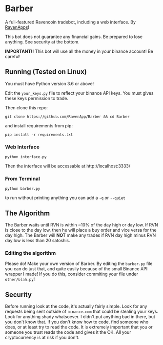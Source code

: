 # Barber

A full-featured Ravencoin tradebot, including a web interface. By [RavenApps](https://ravenapps.xyz)!

This bot does not guarantee any financial gains. Be prepared to lose anything. See security at the bottom.

**IMPORTANT!!** This bot will use all the money in your binance account! Be careful!

## Running (Tested on Linux)

You must have Python version 3.6 or above!

Edit the `your_keys.py` file to reflect your binance API keys. You must gives these keys permission to trade.

Then clone this repo:

```
git clone https://github.com/RavenApp/Barber && cd Barber
```

and install requirements from pip:

```
pip install -r requirements.txt
```

### Web Interface

```
python interface.py
```

Then the interface will be accessable at http://localhost:3333/

### From Terminal

```
python barber.py
```

to run without printing anything you can add a `-q` or `--quiet`

## The Algorithm

The Barber waits until RVN is within ~10% of the day high or day low. If RVN is close to the day low, then he will place a buy order and vice versa for the day high. The Barber will **NOT** make any trades if RVN day high minus RVN day low is less than 20 satoshis.

### Editing the algorithm

Please do! Make your own version of Barber. By editing the `barber.py` file you can do just that, and quite easily because of the small Binance API wrapper I made! If you do this, consider commiting your file under `other/blah.py`!

## Security

Before running look at the code, it's actually fairly simple. Look for any requests being sent outside of `binance.com` that could be stealing your keys. Look for anything shady whatsoever. I didn't put anything bad in there, but you don't know that. If you don't know how to code, find someone who does, or at least try to read the code. It is extremely important that you or someone you trust reads the code and gives it the OK. All your cryptocurrency is at risk if you don't.
